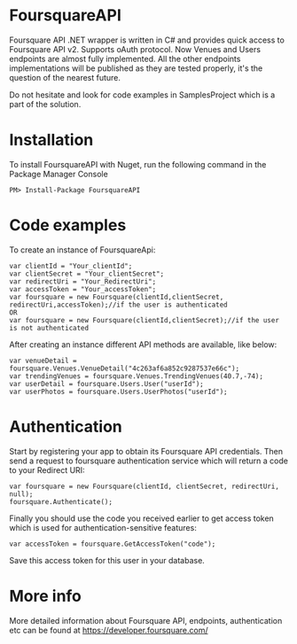 FoursquareAPI
=============
Foursquare API .NET wrapper is written in C# and provides quick access to Foursquare API v2. Supports oAuth protocol. Now Venues and Users endpoints are almost fully implemented. All the other endpoints implementations will be published as they are tested properly, it's the question of the nearest future. 

Do not hesitate and look for code examples in SamplesProject which is a part of the solution.

Installation
==============
To install FoursquareAPI with Nuget, run the following command in the Package Manager Console
```
PM> Install-Package FoursquareAPI
```

Code examples
==============
To create an instance of FoursquareApi:
```
var clientId = "Your_clientId";
var clientSecret = "Your_clientSecret";
var redirectUri = "Your_RedirectUri";
var accessToken = "Your_accessToken";
var foursquare = new Foursquare(clientId,clientSecret, redirectUri,accessToken);//if the user is authenticated
OR
var foursquare = new Foursquare(clientId,clientSecret);//if the user is not authenticated
```

After creating an instance different API methods are available, like below:
```
var venueDetail = foursquare.Venues.VenueDetail("4c263af6a852c9287537e66c");
var trendingVenues = foursquare.Venues.TrendingVenues(40.7,-74);
var userDetail = foursquare.Users.User("userId");
var userPhotos = foursquare.Users.UserPhotos("userId");
```

Authentication
==============
Start by registering your app to obtain its Foursquare API credentials.
Then send a request to foursquare authentication service which will return a code to your Redirect URI:
```
var foursquare = new Foursquare(clientId, clientSecret, redirectUri, null);
foursquare.Authenticate();
```
Finally you should use the code you received earlier to get access token which is used for authentication-sensitive features:
```
var accessToken = foursquare.GetAccessToken("code");
``` 
 
Save this access token for this user in your database.


More info
==============
More detailed information about Foursquare API, endpoints, authentication etc can be found at <a href="https://developer.foursquare.com/" target=_blank title="My Twitter">https://developer.foursquare.com/</a><br/>

